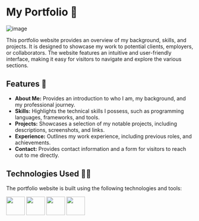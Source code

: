 # My Portfolio 📁
![image](https://github.com/pastaChaeng/Portfolio/assets/123816211/956b8798-951b-4081-b5c9-9bb74e552cad)






This portfolio website provides an overview of my background, skills, and projects. It is designed to showcase my work to potential clients, employers, or collaborators. The website features an intuitive and user-friendly interface, making it easy for visitors to navigate and explore the various sections.

## Features 🔮

- **About Me:** Provides an introduction to who I am, my background, and my professional journey.
- **Skills:** Highlights the technical skills I possess, such as programming languages, frameworks, and tools.
- **Projects:** Showcases a selection of my notable projects, including descriptions, screenshots, and links.
- **Experience:** Outlines my work experience, including previous roles, and achievements.
- **Contact:** Provides contact information and a form for visitors to reach out to me directly.

## Technologies Used 👩‍💻

The portfolio website is built using the following technologies and tools:

 <img height="50" src="https://user-images.githubusercontent.com/25181517/192158954-f88b5814-d510-4564-b285-dff7d6400dad.png"> <img height="50" src="https://user-images.githubusercontent.com/25181517/202896760-337261ed-ee92-4979-84c4-d4b829c7355d.png">  <img height="50" src="https://user-images.githubusercontent.com/25181517/117447155-6a868a00-af3d-11eb-9cfe-245df15c9f3f.png"> <img height="50" src="https://user-images.githubusercontent.com/25181517/183897015-94a058a6-b86e-4e42-a37f-bf92061753e5.png">


